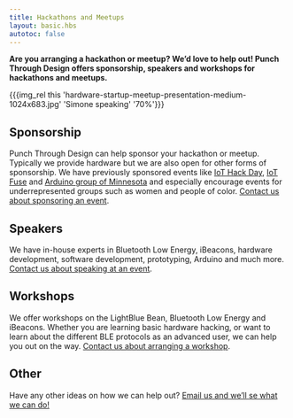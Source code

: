 ```yaml
---
title: Hackathons and Meetups
layout: basic.hbs
autotoc: false
---
```


__Are you arranging a hackathon or meetup? We’d love to help out! Punch Through Design offers sponsorship, speakers and workshops for hackathons and meetups.__

{{{img_rel this 'hardware-startup-meetup-presentation-medium-1024x683.jpg' 'Simone speaking' '70%'}}}

## Sponsorship

Punch Through Design can help sponsor your hackathon or meetup. Typically we provide hardware but we are also open for other forms of sponsorship. We have previously sponsored events like [IoT Hack Day](http://iothackday.mn/), [IoT Fuse](http://iotfuse.com/) and [Arduino group of Minnesota](http://arduino.mn/) and especially encourage events for underrepresented groups such as women and people of color. [Contact us about sponsoring an event](mailto:info@punchthrough.com?subject=Sponsorship%20Opportunity).

## Speakers

We have in-house experts in Bluetooth Low Energy, iBeacons, hardware development, software development, prototyping, Arduino and much more. [Contact us about speaking at an event](mailto:info@punchthrough.com?subject=Come%20and%20speak!).

## Workshops

We offer workshops on the LightBlue Bean, Bluetooth Low Energy and iBeacons. Whether you are learning basic hardware hacking, or want to learn about the different BLE protocols as an advanced user, we can help you out on the way. [Contact us about arranging a workshop](mailto:info@punchthrough.com?subject=Workshop%20Request).

## Other

Have any other ideas on how we can help out? [Email us and we’ll se what we can do!](mailto:info@punchthrough.com?subject=Collaboration%20Opportunity)

